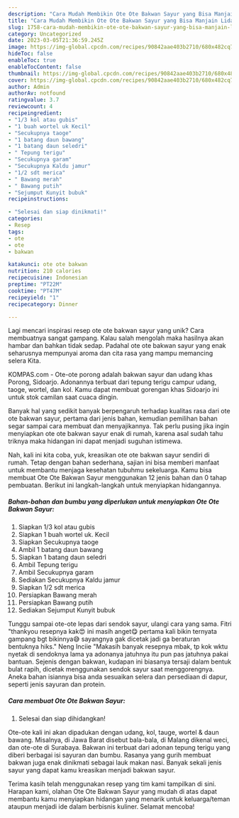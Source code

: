 ```yaml
---
description: "Cara Mudah Membikin Ote Ote Bakwan Sayur yang Bisa Manjain Lidah"
title: "Cara Mudah Membikin Ote Ote Bakwan Sayur yang Bisa Manjain Lidah"
slug: 1758-cara-mudah-membikin-ote-ote-bakwan-sayur-yang-bisa-manjain-lidah
category: Uncategorized
date: 2023-03-05T21:36:59.245Z
image: https://img-global.cpcdn.com/recipes/90842aae403b2710/680x482cq70/ote-ote-bakwan-sayur-foto-resep-utama.jpg
hideToc: false
enableToc: true
enableTocContent: false
thumbnail: https://img-global.cpcdn.com/recipes/90842aae403b2710/680x482cq70/ote-ote-bakwan-sayur-foto-resep-utama.jpg
cover: https://img-global.cpcdn.com/recipes/90842aae403b2710/680x482cq70/ote-ote-bakwan-sayur-foto-resep-utama.jpg
author: Admin
authorAv: notfound
ratingvalue: 3.7
reviewcount: 4
recipeingredient:
- "1/3 kol atau gubis"
- "1 buah wortel uk Kecil"
- "Secukupnya taoge"
- "1 batang daun bawang"
- "1 batang daun seledri"
- " Tepung terigu"
- "Secukupnya garam"
- "Secukupnya Kaldu jamur"
- "1/2 sdt merica"
- " Bawang merah"
- " Bawang putih"
- "Sejumput Kunyit bubuk"
recipeinstructions:

- "Selesai dan siap dinikmati!"
categories:
- Resep
tags:
- ote
- ote
- bakwan

katakunci: ote ote bakwan 
nutrition: 210 calories
recipecuisine: Indonesian
preptime: "PT22M"
cooktime: "PT47M"
recipeyield: "1"
recipecategory: Dinner

---
```





Lagi mencari inspirasi resep ote ote bakwan sayur yang unik? Cara membuatnya sangat gampang. Kalau salah mengolah maka hasilnya akan hambar dan bahkan tidak sedap. Padahal ote ote bakwan sayur yang enak seharusnya mempunyai aroma dan cita rasa yang mampu memancing selera Kita.





KOMPAS.com - Ote-ote porong adalah bakwan sayur dan udang khas Porong, Sidoarjo. Adonannya terbuat dari tepung terigu campur udang, taoge, wortel, dan kol. Kamu dapat membuat gorengan khas Sidoarjo ini untuk stok camilan saat cuaca dingin.

Banyak hal yang sedikit banyak berpengaruh terhadap kualitas rasa dari ote ote bakwan sayur, pertama dari jenis bahan, kemudian pemilihan bahan segar sampai cara membuat dan menyajikannya. Tak perlu pusing jika ingin menyiapkan ote ote bakwan sayur enak di rumah, karena asal sudah tahu triknya maka hidangan ini dapat menjadi suguhan istimewa.






Nah, kali ini kita coba, yuk, kreasikan ote ote bakwan sayur sendiri di rumah. Tetap dengan bahan sederhana, sajian ini bisa memberi manfaat untuk membantu menjaga kesehatan tubuhmu sekeluarga. Kamu bisa membuat Ote Ote Bakwan Sayur menggunakan 12 jenis bahan dan 0 tahap pembuatan. Berikut ini langkah-langkah untuk menyiapkan hidangannya.

<!--inarticleads1-->

##### Bahan-bahan dan bumbu yang diperlukan untuk menyiapkan Ote Ote Bakwan Sayur:

1. Siapkan 1/3 kol atau gubis
1. Siapkan 1 buah wortel uk. Kecil
1. Siapkan Secukupnya taoge
1. Ambil 1 batang daun bawang
1. Siapkan 1 batang daun seledri
1. Ambil  Tepung terigu
1. Ambil Secukupnya garam
1. Sediakan Secukupnya Kaldu jamur
1. Siapkan 1/2 sdt merica
1. Persiapkan  Bawang merah
1. Persiapkan  Bawang putih
1. Sediakan Sejumput Kunyit bubuk


Tunggu sampai ote-ote lepas dari sendok sayur, ulangi cara yang sama. Fitri &#34;thankyou resepnya kak😍 ini masih anget😋 pertama kali bikin ternyata gampang bgt bikinnya😅 sayangnya gak dicetak jadi ga beraturan bentuknya hiks.&#34; Neng Inciie &#34;Makasih banyak resepnya mbak, tp kok wktu nyetak di sendoknya lama ya adonanya jatuhnya itu pun pas jatuhnya pakai bantuan. Sejenis dengan bakwan, kudapan ini biasanya tersaji dalam bentuk bulat rapih, dicetak menggunakan sendok sayur saat menggorengnya. Aneka bahan isiannya bisa anda sesuaikan selera dan persediaan di dapur, seperti jenis sayuran dan protein. 

<!--inarticleads2-->

##### Cara membuat Ote Ote Bakwan Sayur:


1. Selesai dan siap dihidangkan!

Ote-ote kali ini akan dipadukan dengan udang, kol, tauge, wortel &amp; daun bawang. Misalnya, di Jawa Barat disebut bala-bala, di Malang dikenal weci, dan ote-ote di Surabaya. Bakwan ini terbuat dari adonan tepung terigu yang diberi berbagai isi sayuran dan bumbu. Rasanya yang gurih membuat bakwan juga enak dinikmati sebagai lauk makan nasi. Banyak sekali jenis sayur yang dapat kamu kreasikan menjadi bakwan sayur. 

Terima kasih telah menggunakan resep yang tim kami tampilkan di sini. Harapan kami, olahan Ote Ote Bakwan Sayur yang mudah di atas dapat membantu kamu menyiapkan hidangan yang menarik untuk keluarga/teman ataupun menjadi ide dalam berbisnis kuliner. Selamat mencoba!

